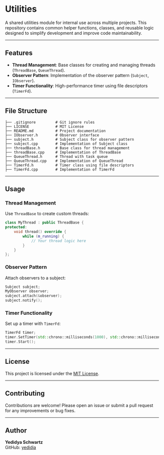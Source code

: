# Utilities

A shared utilities module for internal use across multiple projects. This repository contains common helper functions, classes, and reusable logic designed to simplify development and improve code maintainability.

---

## Features

- **Thread Management**: Base classes for creating and managing threads (`ThreadBase`, `QueueThread`).
- **Observer Pattern**: Implementation of the observer pattern (`Subject`, `IObserver`).
- **Timer Functionality**: High-performance timer using file descriptors (`TimerFd`).

---

## File Structure

```
├── .gitignore         # Git ignore rules
├── LICENSE            # MIT License
├── README.md          # Project documentation
├── IObserver.h        # Observer interface
├── subject.h          # Subject class for observer pattern
├── subject.cpp        # Implementation of Subject class
├── threadBase.h       # Base class for thread management
├── threadBase.cpp     # Implementation of ThreadBase
├── QueueThread.h      # Thread with task queue
├── QueueThread.cpp    # Implementation of QueueThread
├── TimerFd.h          # Timer class using file descriptors
├── TimerFd.cpp        # Implementation of TimerFd
```

---


## Usage

### Thread Management

Use `ThreadBase` to create custom threads:

```cpp
class MyThread : public ThreadBase {
protected:
    void thread() override {
        while (m_running) {
            // Your thread logic here
        }
    }
};
```

### Observer Pattern

Attach observers to a subject:

```cpp
Subject subject;
MyObserver observer;
subject.attach(&observer);
subject.notify();
```

### Timer Functionality

Set up a timer with `TimerFd`:

```cpp
TimerFd timer;
timer.SetTimer(std::chrono::milliseconds(1000), std::chrono::milliseconds(500));
timer.Start();
```

---

## License

This project is licensed under the [MIT License](LICENSE).

---

## Contributing

Contributions are welcome! Please open an issue or submit a pull request for any improvements or bug fixes.

---

## Author

**Yedidya Schwartz**  
GitHub: [yedidia](https://github.com/yedidia)
